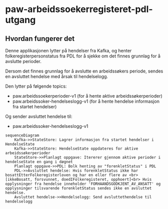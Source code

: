# paw-arbeidssoekerregisteret-pdl-utgang


## Hvordan fungerer det

Denne applikasjonen lytter på hendelser fra Kafka, og henter folkeregisterpersonstatus fra PDL for å sjekke om det finnes grunnlag for å avslutte perioder. 

Dersom det finnes grunnlag for å avslutte en arbeidssøkers periode, sendes en avsluttet hendelse med årsak til hendelselogg.

Den lytter på følgende topics:
- paw.arbeidssoekerperioder-v1 (for å hente aktive arbeidssøkerperioder)
- paw.arbeidssoker-hendelseslogg-v1 (for å hente hendelse informasjon fra startet hendelser)

Og sender avsluttet hendelse til:
- paw.arbeidssoker-hendelseslogg-v1

```mermaid
sequenceDiagram
    Kafka->>StateStore: Lagrer informasjon fra startet hendelser i HendelseState
    Kafka->>StateStore: HendelseState oppdateres for aktive arbeidssøkerperioder
    StateStore->>Planlagt oppgave: Itererer gjennom aktive perioder i hendelseState en gang i døgnet
    Planlagt oppgave->>PDL: Bolk henting av "forenkletStatus" i PDL 
    PDL->>Avsluttet hendelse: Hvis forenkletStatus ikke har bosattEtterFolkeregisterloven og har en eller flere av <br>[ikkeBosatt, forsvunnet, doedIFolkeregisteret, opphoert]<br> Hvis opplysninger fra hendelse inneholder 'FORHAANDSGODKJENT_AV_ANSATT' og opplysninger tilsvarende forenkletStatus sendes ikke en avsluttet hendelse.
    Avsluttet hendelse->>Hendelselogg: Send avsluttethendelse til hendelselogg
```
